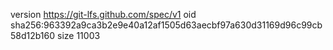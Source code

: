 version https://git-lfs.github.com/spec/v1
oid sha256:963392a9ca3b2e9e40a12af1505d63aecbf97a630d31169d96c99cb58d12b160
size 11003
